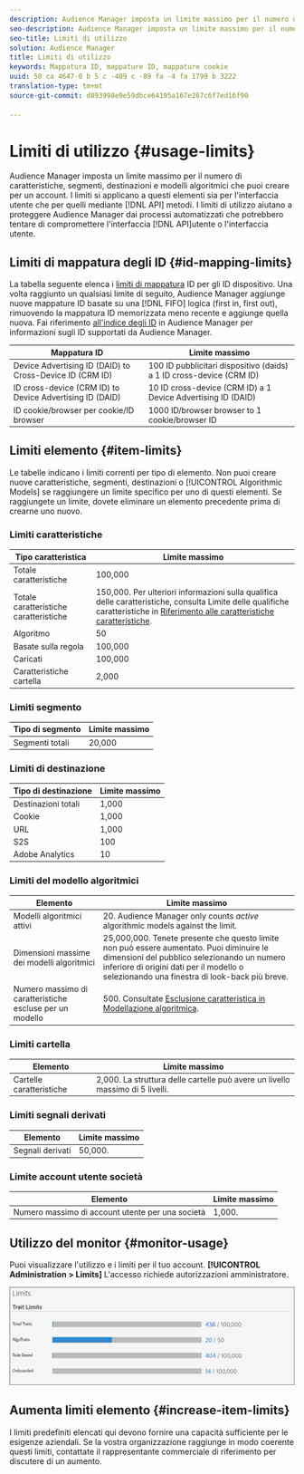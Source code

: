 ```yaml
---
description: Audience Manager imposta un limite massimo per il numero di caratteristiche, segmenti, destinazioni e modelli algoritmici che puoi creare per un account. I limiti si applicano a questi elementi sia creati nell'interfaccia utente sia mediante metodi API. I limiti di utilizzo aiutano a proteggere Audience Manager dai processi automatizzati che possono tentare di compromettere le nostre API o l'interfaccia utente.
seo-description: Audience Manager imposta un limite massimo per il numero di caratteristiche, segmenti, destinazioni e modelli algoritmici che puoi creare per un account. I limiti si applicano a questi elementi sia creati nell'interfaccia utente sia mediante metodi API. I limiti di utilizzo aiutano a proteggere Audience Manager dai processi automatizzati che possono tentare di compromettere le nostre API o l'interfaccia utente.
seo-title: Limiti di utilizzo
solution: Audience Manager
title: Limiti di utilizzo
keywords: Mappatura ID, mappature ID, mappature cookie
uuid: 50 ca 4647-0 b 5 c -409 c -89 fa -4 fa 1799 b 3222
translation-type: tm+mt
source-git-commit: d893998e9e59dbce64195a167e267c6f7ed16f90

---
```



# Limiti di utilizzo {#usage-limits}

Audience Manager imposta un limite massimo per il numero di caratteristiche, segmenti, destinazioni e modelli algoritmici che puoi creare per un account. I limiti si applicano a questi elementi sia per l'interfaccia utente che per quelli mediante [!DNL API] metodi. I limiti di utilizzo aiutano a proteggere Audience Manager dai processi automatizzati che potrebbero tentare di compromettere l'interfaccia [!DNL API]utente o l'interfaccia utente.

## Limiti di mappatura degli ID {#id-mapping-limits}

La tabella seguente elenca i [limiti di mappatura](../../integration/sending-audience-data/batch-data-transfer-explained/id-sync-http.md) ID per gli ID dispositivo. Una volta raggiunto un qualsiasi limite di seguito, Audience Manager aggiunge nuove mappature ID basate su una [!DNL FIFO] logica (first in, first out), rimuovendo la mappatura ID memorizzata meno recente e aggiunge quella nuova. Fai riferimento [all'indice degli ID](../../reference/ids-in-aam.md) in Audience Manager per informazioni sugli ID supportati da Audience Manager.

| Mappatura ID | Limite massimo |
|-----------|-------------- |
| Device Advertising ID (DAID) to Cross-Device ID (CRM ID) | 100 ID pubblicitari dispositivo (daids) a 1 ID cross-device (CRM ID) |
| ID cross-device (CRM ID) to Device Advertising ID (DAID) | 10 ID cross-device (CRM ID) a 1 Device Advertising ID (DAID) |
| ID cookie/browser per cookie/ID browser | 1000 ID/browser browser to 1 cookie/browser ID |

## Limiti elemento {#item-limits}

Le tabelle indicano i limiti correnti per tipo di elemento. Non puoi creare nuove caratteristiche, segmenti, destinazioni o [!UICONTROL Algorithmic Models] se raggiungere un limite specifico per uno di questi elementi. Se raggiungete un limite, dovete eliminare un elemento precedente prima di crearne uno nuovo.

### Limiti caratteristiche

| Tipo caratteristica | Limite massimo |
| -------------------------- | ------------------------------------- |
| Totale caratteristiche | 100,000 |
| Totale caratteristiche caratteristiche | 150,000. Per ulteriori informazioni sulla qualifica delle caratteristiche, consulta Limite delle qualifiche caratteristiche in [Riferimento alle caratteristiche caratteristiche](/help/using/features/traits/trait-qualification-reference.md#trait-qualification-limit). |
| Algoritmo | 50 |
| Basate sulla regola | 100,000 |
| Caricati | 100,000 |
| Caratteristiche cartella | 2,000 |

### Limiti segmento

| Tipo di segmento | Limite massimo |
| -------------- | ------------- |
| Segmenti totali | 20,000 |

### Limiti di destinazione

| Tipo di destinazione | Limite massimo |
| ------------------ | ------------- |
| Destinazioni totali | 1,000 |
| Cookie | 1,000 |
| URL | 1,000 |
| S2S | 100 |
| Adobe Analytics | 10 |

### Limiti del modello algoritmici

| Elemento | Limite massimo |
| -------- | ----- |
| Modelli algoritmici attivi | 20. Audience Manager only counts *active* algorithmic models against the limit. |
| Dimensioni massime dei modelli algoritmici | 25,000,000.  Tenete presente che questo limite non può essere aumentato. Puoi diminuire le dimensioni del pubblico selezionando un numero inferiore di origini dati per il modello o selezionando una finestra di look-back più breve. |
| Numero massimo di caratteristiche escluse per un modello | 500. Consultate [Esclusione caratteristica in Modellazione algoritmica](/help/using/features/algorithmic-models/trait-exclusion-algo-models.md). |

### Limiti cartella

| Elemento | Limite massimo |
| ------------- | ------------------ |
| Cartelle caratteristiche | 2,000.  La struttura delle cartelle può avere un livello massimo di 5 livelli. |

### Limiti segnali derivati

| Elemento | Limite massimo |
| --------------- | ------------- |
| Segnali derivati | 50,000. |

### Limite account utente società

| Elemento | Limite massimo |
| ----------- | ------------- |
| Numero massimo di account utente per una società | 1,000. |

## Utilizzo del monitor {#monitor-usage}

Puoi visualizzare l'utilizzo e i limiti per il tuo account. **[!UICONTROL Administration > Limits]** L'accesso richiede autorizzazioni amministratore.

![l'immagine limita l'utilizzo](assets/usage-limits.png)

## Aumenta limiti elemento {#increase-item-limits}

I limiti predefiniti elencati qui devono fornire una capacità sufficiente per le esigenze aziendali. Se la vostra organizzazione raggiunge in modo coerente questi limiti, contattate il rappresentante commerciale di riferimento per discutere di un aumento.